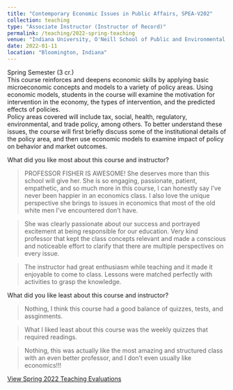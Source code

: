 ```yaml
---
title: "Contemporary Economic Issues in Public Affairs, SPEA-V202"
collection: teaching
type: "Associate Instructor (Instructor of Record)"
permalink: /teaching/2022-spring-teaching
venue: "Indiana University, O'Neill School of Public and Environmental Affairs"
date: 2022-01-11
location: "Bloomington, Indiana"
---
```


Spring Semester (3 cr.)  
This course reinforces and deepens economic skills by applying basic microeconomic concepts
and models to a variety of policy areas. Using economic models, students in the course will
examine the motivation for intervention in the economy, the types of intervention, and the
predicted effects of policies.  
Policy areas covered will include tax, social, health, regulatory, environmental, and trade policy,
among others. To better understand these issues, the course will first briefly discuss some of
the institutional details of the policy area, and then use economic models to examine impact of
policy on behavior and market outcomes.

What did you like most about this course and instructor?
> PROFESSOR FISHER IS AWESOME! She deserves more than this school will give her. She is so engaging, passionate, patient, empathetic, and so much more in this course, I can honestly say I’ve never been happier in an economics class. I also love the unique perspective she brings to issues in economics that most of the old white men I’ve encountered don’t have.

> She was clearly passionate about our success and portrayed excitement at being responsible for our education. Very kind professor that kept the class concepts relevant and made a conscious and noticeable effort to clarify that there are multiple perspectives on every issue.

> The instructor had great enthusiasm  while teaching and it made it enjoyable to come to class. Lessons were matched perfectly with activities to grasp the knowledge.

What did you like least about this course and instructor?
> Nothing, I think this course had a good balance of quizzes, tests, and assginments.

> What I liked least about this course was the weekly quizzes that required readings.

> Nothing, this was actually like the most amazing and structured class with an even better professor, and I don’t even usually like economics!!!

[View Spring 2022 Teaching Evaluations](/_portfolio/Sp2022_teaching_evals.html)
